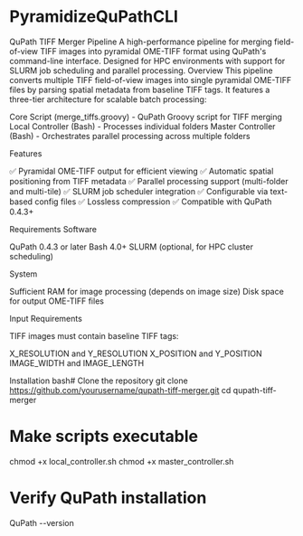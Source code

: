 # PyramidizeQuPathCLI
QuPath TIFF Merger Pipeline
A high-performance pipeline for merging field-of-view TIFF images into pyramidal OME-TIFF format using QuPath's command-line interface. Designed for HPC environments with support for SLURM job scheduling and parallel processing.
Overview
This pipeline converts multiple TIFF field-of-view images into single pyramidal OME-TIFF files by parsing spatial metadata from baseline TIFF tags. It features a three-tier architecture for scalable batch processing:

Core Script (merge_tiffs.groovy) - QuPath Groovy script for TIFF merging
Local Controller (Bash) - Processes individual folders
Master Controller (Bash) - Orchestrates parallel processing across multiple folders

Features

✅ Pyramidal OME-TIFF output for efficient viewing
✅ Automatic spatial positioning from TIFF metadata
✅ Parallel processing support (multi-folder and multi-tile)
✅ SLURM job scheduler integration
✅ Configurable via text-based config files
✅ Lossless compression
✅ Compatible with QuPath 0.4.3+

Requirements
Software

QuPath 0.4.3 or later
Bash 4.0+
SLURM (optional, for HPC cluster scheduling)

System

Sufficient RAM for image processing (depends on image size)
Disk space for output OME-TIFF files

Input Requirements

TIFF images must contain baseline TIFF tags:

X_RESOLUTION and Y_RESOLUTION
X_POSITION and Y_POSITION
IMAGE_WIDTH and IMAGE_LENGTH



Installation
bash# Clone the repository
git clone https://github.com/yourusername/qupath-tiff-merger.git
cd qupath-tiff-merger

# Make scripts executable
chmod +x local_controller.sh
chmod +x master_controller.sh

# Verify QuPath installation
QuPath --version
